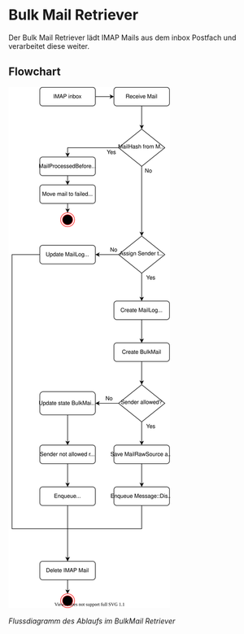 # Bulk Mail Retriever
Der Bulk Mail Retriever lädt IMAP Mails aus dem inbox Postfach und verarbeitet diese weiter.

## Flowchart
![Flowchart](../../../../doc/architecture/diagrams/modules/messages-bulk-mail-retriever-flowchart.drawio.svg)

_Flussdiagramm des Ablaufs im BulkMail Retriever_
